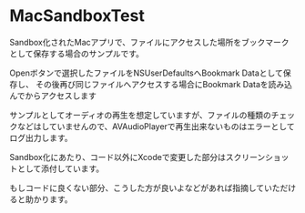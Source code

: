 MacSandboxTest
==============

Sandbox化されたMacアプリで、ファイルにアクセスした場所をブックマークとして保存する場合のサンプルです。


Openボタンで選択したファイルをNSUserDefaultsへBookmark Dataとして保存し、
その後再び同じファイルへアクセスする場合にBookmark Dataを読み込んでからアクセスします

サンプルとしてオーディオの再生を想定していますが、ファイルの種類のチェックなどはしていませんので、AVAudioPlayerで再生出来ないものはエラーとしてログ出力します。

Sandbox化にあたり、コード以外にXcodeで変更した部分はスクリーンショットとして添付しています。

もしコードに良くない部分、こうした方が良いよなどがあれば指摘していただけると助かります。

